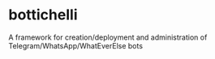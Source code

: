 # bottichelli
A framework for creation/deployment and administration of Telegram/WhatsApp/WhatEverElse bots
